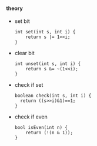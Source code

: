 #### theory
- set bit
    ```
    int set(int s, int i) {
        return s |= 1<<i;
    }
    ```

- clear bit
    ```
    int unset(int s, int i) {
        return s &= ~(1<<i);
    }
    ```

- check if set
  ```
  boolean check(int s, int i) {
    return ((s>>i)&1)==1;
  }
  ```

- check if even
    ```
    bool isEven(int n) {
        return (!(n & 1));
    }
    ```
